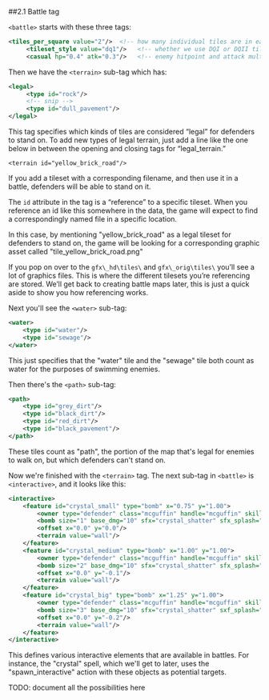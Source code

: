 ##2.1 Battle tag

```<battle>``` starts with these three tags:

```xml
<tiles_per_square value="2"/>  <!-- how many individual tiles are in each battle square -->
     <tileset_style value="dq1"/>   <!-- whether we use DQI or DQII tileset format -->
     <casual hp="0.4" atk="0.3"/>   <!-- enemy hitpoint and attack multiplier for casual mode -->
```

Then we have the `<terrain>` sub-tag which has:
```xml
<legal>                         
     <type id="rock"/>            
     <!-- snip -->
     <type id="dull_pavement"/>
</legal>
```

This tag specifies which kinds of tiles are considered “legal” for defenders to stand on. To add new types of legal terrain, just add a line like the one below in between the opening and closing tags for “legal_terrain.”

`<terrain id="yellow_brick_road"/>`

If you add a tileset with a corresponding filename, and then use it in a battle, defenders will be able to stand on it.

The `id` attribute in the tag is a “reference” to a specific tileset. When you reference an id like this somewhere in the data, the game will expect to find a correspondingly named file in a specific location.

In this case, by mentioning "yellow_brick_road" as a legal tileset for defenders to stand on, the game will be looking for a corresponding graphic asset called "tile_yellow_brick_road.png"

If you pop on over to the `gfx\_hd\tiles\` and `gfx\_orig\tiles\` you’ll see a lot of graphics files. This is where the different tilesets you’re referencing are stored. We’ll get back to creating battle maps later, this is just a quick aside to show you how referencing works.

Next you'll see the `<water>` sub-tag:
```xml
<water>
	<type id="water"/>
	<type id="sewage"/>
</water>
```

This just specifies that the "water" tile and the "sewage" tile both count as water for the purposes of swimming enemies.

Then there's the `<path>` sub-tag:

```xml
<path>
	<type id="grey_dirt"/>
	<type id="black_dirt"/>
	<type id="red_dirt"/>
	<type id="black_pavement"/>
</path>
```

These tiles count as "path", the portion of the map that's legal for enemies to walk on, but which defenders can't stand on.

Now we're finished with the `<terrain>` tag. The next sub-tag in `<battle>` is `<interactive>`, and it looks like this:

```xml
<interactive>
	<feature id="crystal_small" type="bomb" x="0.75" y="1.00">
		<owner type="defender" class="mcguffin" handle="mcguffin" skill="crystal" />
		<bomb size="1" base_dmg="10" sfx="crystal_shatter" sfx_splash="small_explosion"/>
		<offset x="0.0" y="0.0"/>
		<terrain value="wall"/>
	</feature>
	<feature id="crystal_medium" type="bomb" x="1.00" y="1.00">
		<owner type="defender" class="mcguffin" handle="mcguffin" skill="crystal" />
		<bomb size="2" base_dmg="10" sfx="crystal_shatter" sfx_splash="medium_explosion"/>
		<offset x="0.0" y="-0.1"/>
		<terrain value="wall"/>
	</feature>
	<feature id="crystal_big" type="bomb" x="1.25" y="1.00">
		<owner type="defender" class="mcguffin" handle="mcguffin" skill="crystal" />
		<bomb size="3" base_dmg="10" sfx="crystal_shatter" sxf_splash="big_explosion"/>
		<offset x="0.0" y="-0.2"/>
		<terrain value="wall"/>
	</feature>
</interactive>
```

This defines various interactive elements that are available in battles. For instance, the "crystal" spell, which we'll get to later, uses the "spawn_interactive" action with these objects as potential targets.

TODO: document all the possibilities here
